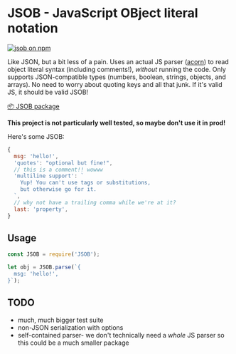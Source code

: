 # JSOB - JavaScript OBject literal notation

[![jsob on npm](https://img.shields.io/npm/v/jsob.svg)](https://www.npmjs.com/package/jsob)

Like JSON, but a bit less of a pain. Uses an actual JS parser ([acorn](https://github.com/acornjs/acorn)) to read object literal syntax (including comments!), *without* running the code. Only supports JSON-compatible types (numbers, boolean, strings, objects, and arrays). No need to worry about quoting keys and all that junk. If it's valid JS, it should be valid JSOB!

[📦 JSOB package](https://www.npmjs.com/package/jsob)

**This project is not particularly well tested, so maybe don't use it in prod!**

Here's some JSOB:

```js
{
  msg: 'hello!',
  'quotes': "optional but fine!",
  // this is a comment!! wowww
  'multiline support': `
    Yup! You can't use tags or substitutions,
    but otherwise go for it.
  `,
  // why not have a trailing comma while we're at it?
  last: 'property',
}
```

## Usage

```js
const JSOB = require('JSOB');

let obj = JSOB.parse(`{
  msg: 'hello!',
}`);
```

## TODO

* much, much bigger test suite
* non-JSON serialization with options
* self-contained parser- we don't technically need a *whole* JS parser so this could be a much smaller package
